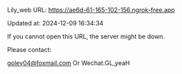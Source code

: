 Lily_web URL: https://ae6d-61-165-102-156.ngrok-free.app

Updated at: 2024-12-09 16:34:34

If you cannot open this URL, the server might be down.

Please contact: 

goley04@foxmail.com Or Wechat:GL_yeaH